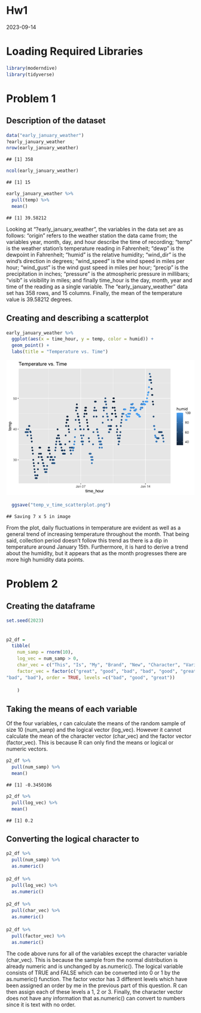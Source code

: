 Hw1
================
2023-09-14

# Loading Required Libraries

``` r
library(moderndive)
library(tidyverse)
```

# Problem 1

## Description of the dataset

``` r
data("early_january_weather")
?early_january_weather
nrow(early_january_weather)
```

    ## [1] 358

``` r
ncol(early_january_weather)
```

    ## [1] 15

``` r
early_january_weather %>%
  pull(temp) %>%
  mean()
```

    ## [1] 39.58212

Looking at “?early_january_weather”, the variables in the data set are
as follows: “origin” refers to the weather station the data came from;
the variables year, month, day, and hour describe the time of recording;
“temp” is the weather station’s temperature reading in Fahrenheit;
“dewp” is the dewpoint in Fahrenheit; “humid” is the relative humidity;
“wind_dir” is the wind’s direction in degrees; “wind_speed” is the wind
speed in miles per hour; “wind_gust” is the wind gust speed in miles per
hour; “precip” is the precipitation in inches; “pressure” is the
atmospheric pressure in millibars; “visib” is visibility in miles; and
finally time_hour is the day, month, year and time of the reading as a
single variable. The “early_january_weather” data set has 358 rows, and
15 columns. Finally, the mean of the temperature value is 39.58212
degrees.

## Creating and describing a scatterplot

``` r
early_january_weather %>% 
  ggplot(aes(x = time_hour, y = temp, color = humid)) + 
  geom_point() +
  labs(title = "Temperature vs. Time")
```

![](HW1_files/figure-gfm/unnamed-chunk-3-1.png)<!-- -->

``` r
  ggsave("temp_v_time_scatterplot.png")
```

    ## Saving 7 x 5 in image

From the plot, daily fluctuations in temperature are evident as well as
a general trend of increasing temperature throughout the month. That
being said, collection period doesn’t follow this trend as there is a
dip in temperature around January 15th. Furthermore, it is hard to
derive a trend about the humidity, but it appears that as the month
progresses there are more high humidity data points.

# Problem 2

## Creating the dataframe

``` r
set.seed(2023)


p2_df =
  tibble(
    num_samp = rnorm(10),
    log_vec = num_samp > 0,
    char_vec = c("This", "Is", "My", "Brand", "New", "Character", "Variable", "I", "Like", "it"),
    factor_vec = factor(c("great", "good", "bad", "bad", "good", "great", "great", "good",
"bad", "bad"), order = TRUE, levels =c("bad", "good", "great"))

    )
```

## Taking the means of each variable

Of the four variables, r can calculate the means of the random sample of
size 10 (num_samp) and the logical vector (log_vec). However it cannot
calculate the mean of the character vector (char_vec) and the factor
vector (factor_vec). This is because R can only find the means or
logical or numeric vectors.

``` r
p2_df %>% 
  pull(num_samp) %>% 
  mean()
```

    ## [1] -0.3450106

``` r
p2_df %>% 
  pull(log_vec) %>% 
  mean()
```

    ## [1] 0.2

## Converting the logical character to

``` r
p2_df %>% 
  pull(num_samp) %>% 
  as.numeric()

p2_df %>% 
  pull(log_vec) %>% 
  as.numeric()

p2_df %>% 
  pull(char_vec) %>% 
  as.numeric()

p2_df %>% 
  pull(factor_vec) %>% 
  as.numeric()
```

The code above runs for all of the variables except the character
variable (char_vec). This is because the sample from the normal
distribution is already numeric and is unchanged by as.numeric(). The
logical variable consists of TRUE and FALSE which can be converted into
0 or 1 by the as.numeric() function. The factor vector has 3 different
levels which have been assigned an order by me in the previous part of
this question. R can then assign each of these levels a 1, 2 or 3.
Finally, the character vector does not have any information that
as.numeric() can convert to numbers since it is text with no order.
